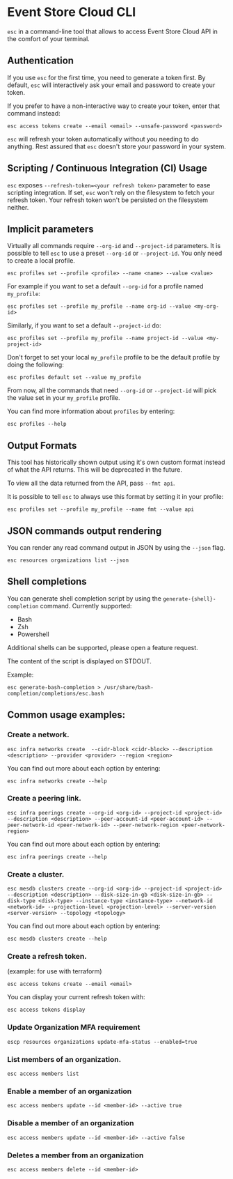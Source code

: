 # Event Store Cloud CLI

`esc` in a command-line tool that allows to access Event Store Cloud API in the comfort of your terminal.

## Authentication

If you use `esc` for the first time, you need to generate a token first. By default, `esc` will interactively
ask your email and password to create your token.

If you prefer to have a non-interactive way to create your token, enter that command instead:

```
esc access tokens create --email <email> --unsafe-password <password>
```

`esc` will refresh your token automatically without you needing to do anything. Rest assured that
`esc` doesn't store your password in your system.

## Scripting / Continuous Integration (CI) Usage

`esc` exposes `--refresh-token=<your refresh token>` parameter to ease scripting integration. If set, `esc` won't rely
on the filesystem to fetch your refresh token. Your refresh token won't be persisted on the filesystem neither.

## Implicit parameters

Virtually all commands require `--org-id` and `--project-id` parameters. It is possible to tell
`esc` to use a preset `--org-id` or `--project-id`. You only need to create a local profile.

```
esc profiles set --profile <profile> --name <name> --value <value>
```

For example if you want to set a default `--org-id` for a profile named `my_profile`:

```
esc profiles set --profile my_profile --name org-id --value <my-org-id>
```

Similarly, if you want to set a default `--project-id` do:

```
esc profiles set --profile my_profile --name project-id --value <my-project-id>
```

Don't forget to set your local `my_profile` profile to be the default profile by doing the following:

```
esc profiles default set --value my_profile
```

From now, all the commands that need `--org-id` or `--project-id` will pick the value set in your
`my_profile` profile.

You can find more information about `profiles` by entering:

```
esc profiles --help
```

## Output Formats

This tool has historically shown output using it's own custom format instead of what the API returns. This will be deprecated in the future.

To view all the data returned from the API, pass `--fmt api`.

It is possible to tell `esc` to always use this format by setting it in your profile:

```
esc profiles set --profile my_profile --name fmt --value api
```

## JSON commands output rendering
You can render any read command output in JSON by using the `--json` flag.

```
esc resources organizations list --json
```

## Shell completions

You can generate shell completion script by using the `generate-{shell}-completion` command. Currently supported:

* Bash
* Zsh
* Powershell

Additional shells can be supported, please open a feature request.

The content of the script is displayed on STDOUT.

Example:

```
esc generate-bash-completion > /usr/share/bash-completion/completions/esc.bash
```

## Common usage examples:

### Create a network.

```
esc infra networks create  --cidr-block <cidr-block> --description <description> --provider <provider> --region <region>
```

You can find out more about each option by entering:

```
esc infra networks create --help
```

### Create a peering link.

```
esc infra peerings create --org-id <org-id> --project-id <project-id> --description <description> --peer-account-id <peer-account-id> --peer-network-id <peer-network-id> --peer-network-region <peer-network-region>

```

You can find out more about each option by entering:

```
esc infra peerings create --help
```

### Create a cluster.

```
esc mesdb clusters create --org-id <org-id> --project-id <project-id> --description <description> --disk-size-in-gb <disk-size-in-gb> --disk-type <disk-type> --instance-type <instance-type> --network-id <network-id> --projection-level <projection-level> --server-version <server-version> --topology <topology>
```

You can find out more about each option by entering:

```
esc mesdb clusters create --help
```

### Create a refresh token.

(example: for use with terraform)

```
esc access tokens create --email <email>
```

You can display your current refresh token with:

```
esc access tokens display
```

### Update Organization MFA requirement

```
escp resources organizations update-mfa-status --enabled=true
```


### List members of an organization.

```
esc access members list
```

### Enable a member of an organization

```
esc access members update --id <member-id> --active true
```

### Disable a member of an organization

```
esc access members update --id <member-id> --active false
```

### Deletes a member from an organization

```
esc access members delete --id <member-id>
```